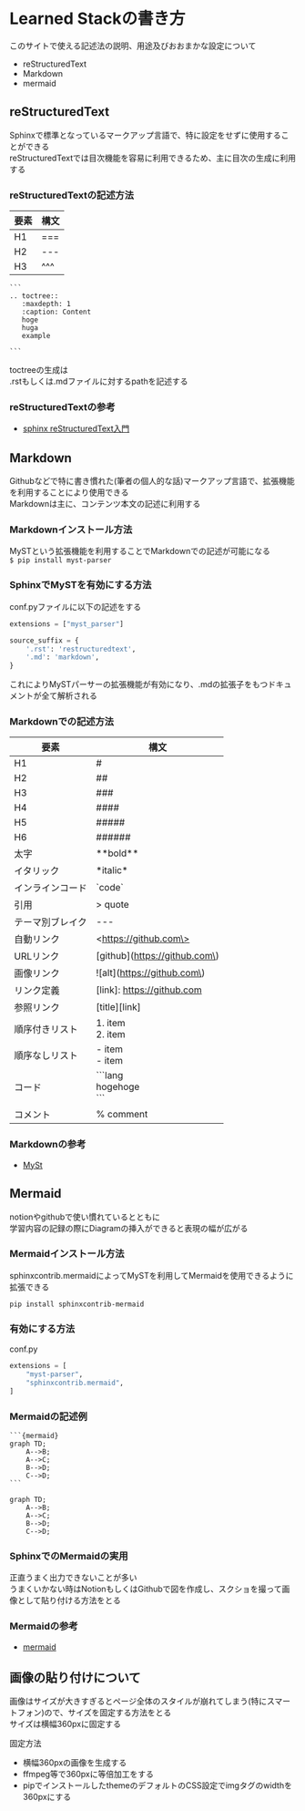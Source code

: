 <!-- 
このサイトで使える記述法の説明とその大まかな設定について
- reStructuredText
- markdown
- mermaid
 -->

# Learned Stackの書き方

このサイトで使える記述法の説明、用途及びおおまかな設定について<br>
- reStructuredText
- Markdown
- mermaid

## reStructuredText

Sphinxで標準となっているマークアップ言語で、特に設定をせずに使用することができる<br>
reStructuredTextでは目次機能を容易に利用できるため、主に目次の生成に利用する<br>

### reStructuredTextの記述方法

| 要素 | 構文 |
| --- | --- |
| H1 | === |
| H2 | --- |
| H3 | ^^^ |

````
```
.. toctree::
   :maxdepth: 1
   :caption: Content
   hoge
   huga
   example

```
````

toctreeの生成は<br>
.rstもしくは.mdファイルに対するpathを記述する<br>

### reStructuredTextの参考

- [sphinx reStructuredText入門](https://www.sphinx-doc.org/ja/master/usage/restructuredtext/basics.html)



## Markdown

Githubなどで特に書き慣れた(筆者の個人的な話)マークアップ言語で、拡張機能を利用することにより使用できる<br>
Markdownは主に、コンテンツ本文の記述に利用する<br>

### Markdownインストール方法

MySTという拡張機能を利用することでMarkdownでの記述が可能になる<br>
`$ pip install myst-parser`

### SphinxでMySTを有効にする方法

conf.pyファイルに以下の記述をする<br>

```python 
extensions = ["myst_parser"]

source_suffix = {
    '.rst': 'restructuredtext',
    '.md': 'markdown',
}
```

これによりMySTパーサーの拡張機能が有効になり、.mdの拡張子をもつドキュメントが全て解析される

### Markdownでの記述方法

| 要素 | 構文 |
| --- | --- |
| H1 | # |
| H2 | ## |
| H3 | ### |
| H4 | #### |
| H5 | ##### |
| H6 | ###### |
| 太字 | \*\*bold\*\* |
| イタリック | \*italic\* |
| インラインコード | \`code\` |
| 引用 | \> quote |
| テーマ別ブレイク | --- |
| 自動リンク | \<https://github.com\> |
| URLリンク | \[github\]\(https://github.com\) |
| 画像リンク | \!\[alt\]\(https://github.com\) |
| リンク定義 | [link]: https://github.com |
| 参照リンク | [title][link] |
| 順序付きリスト | 1. item <br> 2. item |
| 順序なしリスト | - item <br> - item |
| コード | \`\`\`lang <br> hogehoge <br> \`\`\` |
| コメント | \% comment |

### Markdownの参考

- [MySt](https://myst-parser.readthedocs.io/en/latest/)

## Mermaid
notionやgithubで使い慣れているとともに<br>
学習内容の記録の際にDiagramの挿入ができると表現の幅が広がる<br>

### Mermaidインストール方法
sphinxcontrib.mermaidによってMySTを利用してMermaidを使用できるように拡張できる<br>

`pip install sphinxcontrib-mermaid`

### 有効にする方法

conf.py
```python
extensions = [
    "myst-parser",
    "sphinxcontrib.mermaid",
]
```

### Mermaidの記述例

````
```{mermaid}
graph TD;
    A-->B;
    A-->C;
    B-->D;
    C-->D;
```
````

```{mermaid}
graph TD;
    A-->B;
    A-->C;
    B-->D;
    C-->D;
```
### SphinxでのMermaidの実用
正直うまく出力できないことが多い<br>
うまくいかない時はNotionもしくはGithubで図を作成し、スクショを撮って画像として貼り付ける方法をとる<br>

### Mermaidの参考

- [mermaid](https://mermaid-js.github.io/mermaid/#/)

## 画像の貼り付けについて
画像はサイズが大きすぎるとページ全体のスタイルが崩れてしまう(特にスマートフォン)ので、サイズを固定する方法をとる<br>
サイズは横幅360pxに固定する<br>

固定方法<br>
- 横幅360pxの画像を生成する
- ffmpeg等で360pxに等倍加工をする
- pipでインストールしたthemeのデフォルトのCSS設定でimgタグのwidthを360pxにする